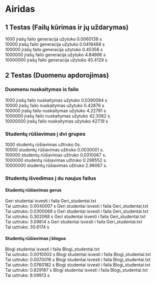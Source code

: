 # Airidas
## 1 Testas (Failų kūrimas ir jų uždarymas)  
1000 įrašų failo generacija užytuko 0.0060138 s  
10000 įrašų failo generacija užytuko 0.0418468 s  
100000 įrašų failo generacija užytuko 0.45358 s  
1000000 įrašų failo generacija užytuko 4.84666 s  
10000000 įrašų failo generacija užytuko 45.4129 s  
## 2 Testas (Duomenu apdorojimas)  
### Duomenu nuskaitymas is failo  
1000 įrašų failo nuskaitymas užytuko 0.0390084 s  
10000 įrašų failo nuskaitymas užytuko 0.42876 s  
100000 įrašų failo nuskaitymas užytuko 4.22791 s  
1000000 įrašų failo nuskaitymas užytuko 42.3082 s  
10000000 įrašų failo nuskaitymas užytuko 427.19 s  
### Studentų rūšiavimas į dvi grupes  
1000 studentų rūšiavimas užtruko 0s.  
10000 studentų rūšiavimas užtruko 0.0030001 s.  
100000 studentų rūšiavimas užtruko 0.0310067 s.  
1000000 studentų rūšiavimas užtruko 0.298552 s.  
10000000 studentų rūšiavimas užtruko 2.96067 s.  
### Studentų išvedimas į du naujus failus  
  
#### Studentų rūšiavimas gerus  
Geri studentai isvesti i faila Geri_studentai.txt  
Tai uztruko: 0.0040007 s
Geri studentai isvesti i faila Geri_studentai.txt  
Tai uztruko: 0.0300068 s
Geri studentai isvesti i faila Geri_studentai.txt   
Tai uztruko: 0.302068 s
Geri studentai isvesti i faila Geri_studentai.txt  
Tai uztruko: 3.09814 s
Geri studentai isvesti i faila Geri_studentai.txt  
Tai uztruko: 30.6174 s
#### Studentų rūšiavimas į blogus  
Blogi studentai isvesti i faila Blogi_studentai.txt  
Tai uztruko: 0.0010003 s
Blogi studentai isvesti i faila Blogi_studentai.txt  
Tai uztruko: 0.0070016 s
Blogi studentai isvesti i faila Blogi_studentai.txt  
Tai uztruko: 0.0760182 s
Blogi studentai isvesti i faila Blogi_studentai.txt  
Tai uztruko: 0.829187 s
Blogi studentai isvesti i faila Blogi_studentai.txt  
Tai uztruko: 8.09913 s
